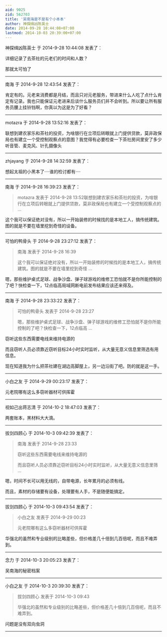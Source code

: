 ```yaml
---
aid: 9025
zid: 562703
title: '吴南海是不是有个小本本'
author: 神探缉凶陈英士
date: 2014-09-28 10:44:08+07:00
lastmod: 2014-10-03 20:39:00+07:00
---
```


神探缉凶陈英士 于 2014-9-28 10:44:08 发表了：

详细记录了去茶社的元老们的时间和人数？

那就太可怕了

---------

南海 于 2014-9-28 12:43:54 发表了：

肯定有的。元老来消费都是月结，而且只对元老服务，带进来什么人吃了点什么肯定有记录。我也只能保证元老进来后谈什么服务员们并不会听到。所以要让所有服务员腰上挂铃铛啊，你真以为这是为了好看？

---------

motazra 于 2014-9-28 13:52:16 发表了：

联想到建农家乐和茶社的投资，为啥银行在立项后转眼就上门提供贷款，莫非政保局也有建立一个受控制观察点的意图？我觉得有必要检查一下茶社房间里安了多少听音管、麦克风、针孔摄像头

---------

zhjayang 于 2014-9-28 14:32:59 发表了：

想起太祖的小黑本了····谁的检讨都有····

---------

南海 于 2014-9-28 16:39:23 发表了：

> motazra 发表于 2014-9-28 13:52联想到建农家乐和茶社的投资，为啥银行在立项后转眼就上门提供贷款，莫非政保局也有建立一个受控制观察点的 ...



这个我可以保证绝对没有，所以一开始装修的时候找的是本地工人，搞传统建筑。图的就是不要在墙里挖到奇怪的设备。

---------

可怕的鸭骨头 于 2014-9-28 23:27:12 发表了：

> 南海 发表于 2014-9-28 16:39
> 
> 这个我可以保证绝对没有，所以一开始装修的时候找的是本地工人，搞传统建筑。图的就是不要在墙里挖到奇怪 ...



嗯，那些维护桌式足球、战争沙盘、弹子球游戏的维修工恐怕就不是你所能控制的了吧？快检查一下，12点临高局域网断电前发布结果应该还来得及。

---------

南海 于 2014-9-28 23:33:22 发表了：

> 可怕的鸭骨头 发表于 2014-9-28 23:27
> 
> 嗯，那些维护桌式足球、战争沙盘、弹子球游戏的维修工恐怕就不是你所能控制的了吧？快检查一下，12点临高 ...



窃听这些东西需要电线来维持电源的

而且窃听人员必须靠近窃听目标24小时实时监听，从大量无意义信息里筛选有用信息。

现在知道我为什么把茶社建在湖边高脚屋上，另一边沿街了吧。防的就是这一手。

---------

小白之友 于 2014-9-29 00:23:17 发表了：

元老院哪有这么多窃听器材可供挥霍

---------

视如己出蒋志清 于 2014-10-2 18:47:03 发表了：

两套账本，黑材料大大滴。

---------

拔剑四顾心 于 2014-10-3 09:42:39 发表了：

> 南海 发表于 2014-9-28 23:33
> 
> 窃听这些东西需要电线来维持电源的
> 
> 而且窃听人员必须靠近窃听目标24小时实时监听，从大量无意义信息里筛 ...



嗯，时间不长可以用无线的，自带电源，长年累月的必须有线。

而且，素材的存储要有设备，处理要有人手，不是随便能搞定。

---------

拔剑四顾心 于 2014-10-3 09:43:54 发表了：

> 小白之友 发表于 2014-9-29 00:23
> 
> 元老院哪有这么多窃听器材可供挥霍



华强北的虽然和专业级别的比略差些，但价格差几十倍到几百倍呢，而且不难弄到。

---------

念力 于 2014-10-3 20:05:23 发表了：

吴南海的秘密档案

---------

小白之友 于 2014-10-3 20:39:30 发表了：

> 拔剑四顾心 发表于 2014-10-3 09:43
> 
> 华强北的虽然和专业级别的比略差些，但价格差几十倍到几百倍呢，而且不难弄到。



问题是没有双向虫洞

---------

